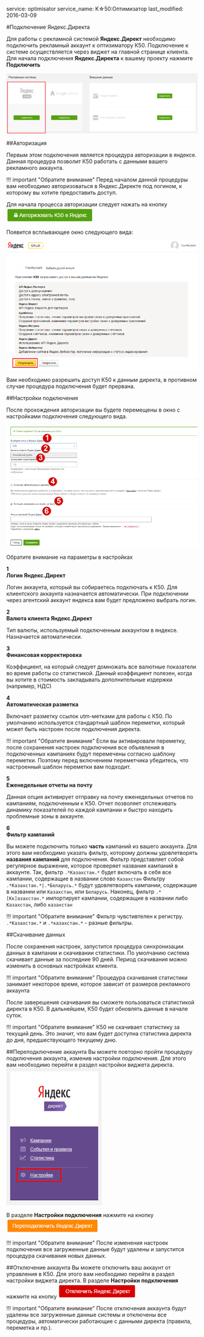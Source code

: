 service: optimisator
service_name: K☆50:Оптимизатор
last_modified: 2016-03-09

#Подключение Яндекс.Директа

Для работы с рекламной системой **Яндекс.Директ** необходимо подключить рекламный аккаунт к оптизиматору К50. Подключение к системе осуществляется через виджет на главной странице клиента. Для начала подключения **Яндекс.Директа** к вашему проекту нажмите **Подключить**

![Подключение Директа](connectDirect_1.png)

##Авторизация

Первым этом подключения является процедура авторизации в яндексе. Данная процедура позволит К50 работать с данными вашего рекламного аккаунта.

!!! important "Обратите внимание"
    Перед началом данной процедуры вам необходимо авторизоваться в Яндекс.Директе под логином, к которому вы хотите предоставить доступ.

Для начала процесса авторизации следует нажать на кнопку ![Авторизоваться в директе](connectDirect_2.png)

Появится всплывающее окно следующего вида:

![Всплывающее окно директа](connectDirect_3.png)

Вам необходимо разрешить доступ К50 к данным директа, в противном случае процедура подключения будет прервана.

##Настройки подключения

После прохождения авторизации вы будете перемещены в окно с настройками подключения следующего вида.

![Настройки подключения](connectDirect_4.png)

Обратите внимание на параметры в настройках

**<div class="dig">1</div><div class="header">Логин Яндекс.Директ</div>**

Логин аккаунта, который вы собираетесь подключать к К50. Для клиентского аккаунта назначается автоматически. При подключении через агентский аккаунт яндекса вам будет предложено выбрать логин.

**<div class="dig">2</div><div class="header">Валюта клиента Яндекс.Директ</div>**

Тип валюты, используемый подключенным аккаунтом в яндексе. Назначается автоматически.

**<div class="dig">3</div><div class="header">Финансовая корректировка</div>**

Коэффициент, на который следует домножать все валютные показатели во время работы со статистикой. Данный коэффициент полезен, когда вы хотите в стоимость закладывать дополнительные издержки (например, НДС)

**<div class="dig">4</div><div class="header">Автоматическая разметка</div>**

Включает разметку ссылок utm-метками для работы с К50. По умолчанию используется стандартный шаблон переметки, который может быть настроен после подключения директа.

!!! important "Обратите внимание"
    Если вы активировали переметку, после сохранения настроек подключения все объявления в подключенных кампаниях будут перемечены согласно шаблону переметки.
    Поэтому перед включением переметчика убедитесь, что настроенный шаблон переметки вам подходит.

**<div class="dig">5</div><div class="header">Еженедельные отчеты на почту</div>**

Данная опция активирует отправку на почту еженедельных отчетов по кампаниям, подключенным к К50. Отчет позволяет отслеживать динамику показателей по каждой кампании и быстро находить проблемные зоны в аккаунте.

**<div class="dig">6</div><div class="header">Фильтр кампаний</div>**

Вы можете подключить только **часть** кампаний из вашего аккаунта. Для этого вам необходимо указать фильтр, которому должны удовлетворять **названия кампаний** для подключения.
Фильтр представляет собой регулярное выражение, которое проверяет названия кампаний в аккаунте.
Так, фильтр `.*Казахстан.*` будет включать в себя все кампании, содержащие в названии слово `Казахстан`
Фильтру `.*Казахстан.*|.*Беларусь.*` будут удовлетворять кампании, содержащие в названии или `Казахстан`, или `Беларусь`.
Наконец, фильтр `.*[Кк]азахстан.*` импортирует кампании, содержащие в названии либо `Казахстан`, либо `казахстан`

!!! important "Обратите внимание"
    Фильтр чувстивтелен к регистру. `.*Казахстан.*` и `.*казахстан.*` - разные фильтры.

##Скачивание данных

После сохранения настроек, запустится процедура синхронизации данных в кампании и скачивании статистики.
По умолчанию система скачивает данные за последние 90 дней. Период скачивания можно изменить в основных настройках клиента.

!!! important "Обратите внимание"
    Процедура скачивания статистики занимает некоторое время, которое зависит от размеров рекламного аккаунта

После заверешения скачивания вы сможете пользоваться статистикой директа в К50. В дальнейшем, К50 будет обновлять данные в начале суток.

!!! important "Обратите внимание"
    К50 не скачивает статистику за текущий день. Это значит, что вам будет доступна статистика директа до дня, предшествующего текущему дню.

##Переподключение аккаунта
Вы можете повторно пройти процедуру подключения аккаунта, изменив настройки подключения. Для этого вам необходимо перейти в раздел настройки виджета директа.
![Настройки директа](connectDirect_5.png)

В разделе **Настройки подключения** нажмите на кнопку ![Переподключить директ](connectDirect_6.png)

!!! important "Обратите внимание"
    После изменения настроек подключения все загруженные данные будут удалены и запустится процедура скачивания новых данных.

##Отключение аккаунта
Вы можете отключить ваш аккаунт от управления в К50. Для этого вам необходимо перейти в раздел настройки виджета директа.
В разделе **Настройки подключения** нажмите на кнопку ![Отключить директ](connectDirect_7.png)

!!! important "Обратите внимание"
    После отключения аккаунта будут удалены все загруженные данные системы и отключены все процедуры, автоматически работающие с данными директа (правила, переметка и пр.).